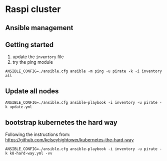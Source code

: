 # Raspi cluster

## Ansible management

## Getting started

1. update the `inventory` file
1. try the ping module
```
ANSIBLE_CONFIG=./ansible.cfg ansible -m ping -u pirate -k -i inventory all
```

## Update all nodes

```
ANSIBLE_CONFIG=./ansible.cfg ansible-playbook -i inventory -u pirate -k update.yml
```

## bootstrap kubernetes the hard way

Following the instructions from: https://github.com/kelseyhightower/kubernetes-the-hard-way

```
ANSIBLE_CONFIG=./ansible.cfg ansible-playbook -i inventory -u pirate -k k8-hard-way.yml -vv
```

